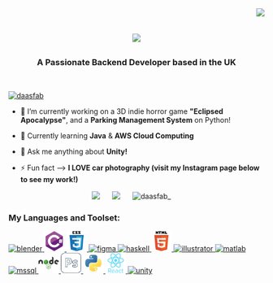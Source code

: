 <img align = "right" src = "https://visitor-badge.laobi.icu/badge?page_id=daasfab.daasfab" />

<h1 align="center"> 
    <img src="https://readme-typing-svg.herokuapp.com/?font=Righteous&size=35&center=true&vCenter=true&width=500&height=70&duration=4000&lines=Hi+There!+👋;+I'm+Daulet!;"/>
</h1>

<h3 align="center"> A Passionate Backend Developer based in the UK </h3>

<br/>

<p align="left"> <a href="https://github.com/ryo-ma/github-profile-trophy"><img src="https://github-profile-trophy.vercel.app/?username=daasfab" alt="daasfab" /></a> </p>

- 🔭 I’m currently working on a 3D indie horror game **"Eclipsed Apocalypse"**, and a **Parking Management System** on Python!

- 🌱 Currently learning **Java** & **AWS Cloud Computing**

- 💬 Ask me anything about **Unity!**

- ⚡ Fun fact --> **I LOVE car photography (visit my Instagram page below to see my work!)**

<div align="center">
    <a href="mailto:daulet.ras@gmail.com" class="icon-link">
        <img src="https://img.shields.io/badge/Gmail-333333?style=for-the-badge&logo=gmail&logoColor=red" height="40" />
    </a>
    <a href="https://linkedin.com/in/dauletr" target="_blank" class="icon-link">
        <img src="https://img.shields.io/badge/LinkedIn-0077B5?style=for-the-badge&logo=linkedin&logoColor=white" height="40" />
    </a>
    <a href="https://instagram.com/daasfab_" target="_blank" class="icon-link">
        <img src="https://raw.githubusercontent.com/rahuldkjain/github-profile-readme-generator/master/src/images/icons/Social/instagram.svg" alt="daasfab_" height="40" />
    </a>
</div>

<style>
    .icon-link {
        margin-right: 20px; /* Increased margin for more spacing */
        display: inline-block;
        vertical-align: middle;
        text-decoration: none; /* Remove underline */
    }
</style>


<h3 align="left">My Languages and Toolset:</h3>
<p align="left"> <a href="https://www.blender.org/" target="_blank" rel="noreferrer"> <img src="https://download.blender.org/branding/community/blender_community_badge_white.svg" alt="blender" width="40" height="40"/> </a> <a href="https://www.w3schools.com/cs/" target="_blank" rel="noreferrer"> <img src="https://raw.githubusercontent.com/devicons/devicon/master/icons/csharp/csharp-original.svg" alt="csharp" width="40" height="40"/> </a> <a href="https://www.w3schools.com/css/" target="_blank" rel="noreferrer"> <img src="https://raw.githubusercontent.com/devicons/devicon/master/icons/css3/css3-original-wordmark.svg" alt="css3" width="40" height="40"/> </a> <a href="https://www.figma.com/" target="_blank" rel="noreferrer"> <img src="https://www.vectorlogo.zone/logos/figma/figma-icon.svg" alt="figma" width="40" height="40"/> </a> <a href="https://www.haskell.org/" target="_blank" rel="noreferrer"> <img src="https://upload.wikimedia.org/wikipedia/commons/1/1c/Haskell-Logo.svg" alt="haskell" width="40" height="40"/> </a> <a href="https://www.w3.org/html/" target="_blank" rel="noreferrer"> <img src="https://raw.githubusercontent.com/devicons/devicon/master/icons/html5/html5-original-wordmark.svg" alt="html5" width="40" height="40"/> </a> <a href="https://www.adobe.com/in/products/illustrator.html" target="_blank" rel="noreferrer"> <img src="https://www.vectorlogo.zone/logos/adobe_illustrator/adobe_illustrator-icon.svg" alt="illustrator" width="40" height="40"/> </a> <a href="https://www.mathworks.com/" target="_blank" rel="noreferrer"> <img src="https://upload.wikimedia.org/wikipedia/commons/2/21/Matlab_Logo.png" alt="matlab" width="40" height="40"/> </a> <a href="https://www.microsoft.com/en-us/sql-server" target="_blank" rel="noreferrer"> <img src="https://www.svgrepo.com/show/303229/microsoft-sql-server-logo.svg" alt="mssql" width="40" height="40"/> </a> <a href="https://nodejs.org" target="_blank" rel="noreferrer"> <img src="https://raw.githubusercontent.com/devicons/devicon/master/icons/nodejs/nodejs-original-wordmark.svg" alt="nodejs" width="40" height="40"/> </a> <a href="https://www.photoshop.com/en" target="_blank" rel="noreferrer"> <img src="https://raw.githubusercontent.com/devicons/devicon/master/icons/photoshop/photoshop-line.svg" alt="photoshop" width="40" height="40"/> </a> <a href="https://www.python.org" target="_blank" rel="noreferrer"> <img src="https://raw.githubusercontent.com/devicons/devicon/master/icons/python/python-original.svg" alt="python" width="40" height="40"/> </a> <a href="https://reactjs.org/" target="_blank" rel="noreferrer"> <img src="https://raw.githubusercontent.com/devicons/devicon/master/icons/react/react-original-wordmark.svg" alt="react" width="40" height="40"/> </a> <a href="https://unity.com/" target="_blank" rel="noreferrer"> <img src="https://www.vectorlogo.zone/logos/unity3d/unity3d-icon.svg" alt="unity" width="40" height="40"/> </a> </p>
